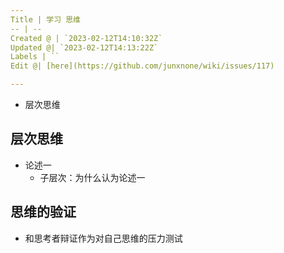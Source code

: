 ```yaml
---
Title | 学习 思维
-- | --
Created @ | `2023-02-12T14:10:32Z`
Updated @| `2023-02-12T14:13:22Z`
Labels | ``
Edit @| [here](https://github.com/junxnone/wiki/issues/117)

---
```

- 层次思维

## 层次思维
- 论述一
  - 子层次：为什么认为论述一

## 思维的验证

- 和思考者辩证作为对自己思维的压力测试
